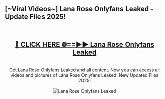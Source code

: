 <h2>[~Viral Videos~] Lana Rose Onlyfans Leaked - Update Files 2025!</h2>
<br>
<div align="center">
<h2><a href="https://betterlinks.top/A2PfLJ" rel="nofollow">🔴 CLICK HERE 🌐==►► Lana Rose Onlyfans Leaked</a></h2>
<br>
Get Lana Rose Onlyfans Leaked and all content. Now you can access all videos and pictures of Lana Rose Onlyfans Leaked. New Updated Files 2025!
<br>
<br>
<a href="https://betterlinks.top/A2PfLJ" rel="nofollow" data-target="animated-image.originalLink"><img src="https://i.ibb.co.com/WyWwxjT/player-gif2.gif" alt="Lana Rose Onlyfans Leaked" style="max-width: 100%; display: inline-block;" data-target="animated-image.originalImage"></a>
</div>
<br>
